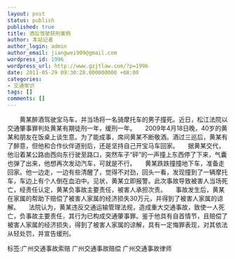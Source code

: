 ```yaml
---
layout: post
status: publish
published: true
title: 酒后驾驶获刑案例
author: 本站记者
author_login: admin
author_email: jiangwei909@gmail.com
wordpress_id: 1996
wordpress_url: http://www.gzjtlaw.com/?p=1996
date: 2011-05-29 09:30:28.000000000 +08:00
categories:
- 交通常识
tags: []
comments: []
---
```

　　黄某醉酒驾驶宝马车，并当场将一名骑摩托车的男子撞死。近日，松江法院以交通肇事罪判处黄某有期徒刑一年，缓刑一年。　　2009年4月18日晚，40岁的黄某和朋友在饭桌上谈生意。为了能成事，席间黄某不断敬酒。酒过三巡后，黄某有了醉意，但他和合作伙伴道别后，还是坚持自己开宝马车回家。　　据黄某交代，他沿着某公路由西向东行驶至路口，突然车子&ldquo;砰&rdquo;的一声撞上东西停了下来，气囊也弹了出来，他想再次发动汽车，可就是不行。　　黄某跌跌撞撞地下车，准备走回家。他一边走，一边有些清醒了，觉得不对劲，回头一看，发现撞到了一辆摩托车，车边上有个人倒在血泊中。见状，黄某立即报警。此次事故导致被害人当场死亡，经责任认定，黄某负事故主要责任，被害人承担次责。　　事故发生后，黄某在家属的帮助下赔偿了被害人家属的经济损失30万元，并得到了被害人家属的谅解。　　法院认为，黄某违反交通运输管理法规，造成重大交通事故，致使一人死亡，负事故主要责任，其行为已构成交通肇事罪。鉴于他具有自首情节，且赔偿了被害人家属的经济损失，得到了被害人家属的谅解，具有一定悔罪表现，对其依法从轻处罚，并宣告缓刑。标签:广州交通事故索赔 广州交通事故赔偿 广州交通事故律师
